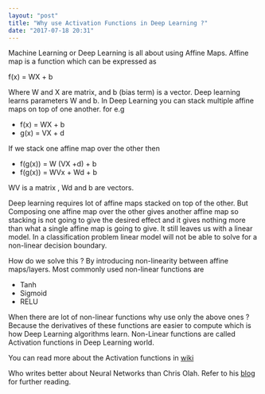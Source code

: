 ```yaml
---
layout: "post"
title: "Why use Activation Functions in Deep Learning ?"
date: "2017-07-18 20:31"
---
```


Machine Learning or Deep Learning is all about using Affine Maps. Affine map is a function which can be expressed as

f(x) = WX + b

Where W and X are matrix, and b (bias term) is a vector. Deep learning learns parameters W and b. In Deep Learning you can stack multiple affine maps on top of one another. for e.g
- f(x) = WX + b
- g(x) = VX + d

If we stack one affine map over the other then

- f(g(x)) = W (VX +d) + b
- f(g(x)) = WVx + Wd + b

WV is a matrix , Wd and b are vectors.

Deep learning requires lot of affine maps stacked on top of the other. But Composing one affine map over the other gives another affine map so stacking is not going to give the desired effect and it gives nothing more than what a single affine map is going to give. It still leaves us with a linear model. In a classification problem linear model will not be able to solve for a non-linear decision boundary.

How do we solve this ? By introducing non-linearity between affine maps/layers. Most commonly used non-linear functions are

- Tanh
- Sigmoid
- RELU

When there are lot of non-linear functions why use only the above ones ? Because the derivatives of these functions are easier to compute which is how Deep Learning algorithms learn. Non-Linear functions are called Activation functions in Deep Learning world.

You can read more about the Activation functions in [wiki](https://en.wikipedia.org/wiki/Activation_function)

Who writes better about Neural Networks than Chris Olah. Refer to his [blog](http://colah.github.io/posts/2014-03-NN-Manifolds-Topology/) for further reading.
